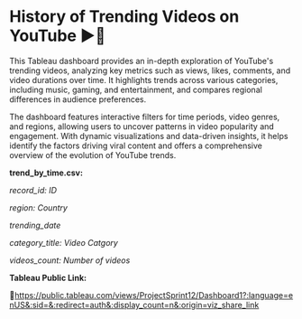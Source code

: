 # History of Trending Videos on YouTube ▶️🎥

This Tableau dashboard provides an in-depth exploration of YouTube's trending videos, analyzing key metrics such as views, likes, comments, and video durations over time. It highlights trends across various categories, including music, gaming, and entertainment, and compares regional differences in audience preferences.

The dashboard features interactive filters for time periods, video genres, and regions, allowing users to uncover patterns in video popularity and engagement. With dynamic visualizations and data-driven insights, it helps identify the factors driving viral content and offers a comprehensive overview of the evolution of YouTube trends.

**trend_by_time.csv:**

*record_id: ID*

*region: Country*

*trending_date*

*category_title: Video Catgory*

*videos_count: Number of videos*

**Tableau Public Link:**

🔗https://public.tableau.com/views/ProjectSprint12/Dashboard1?:language=enUS&:sid=&:redirect=auth&:display_count=n&:origin=viz_share_link
